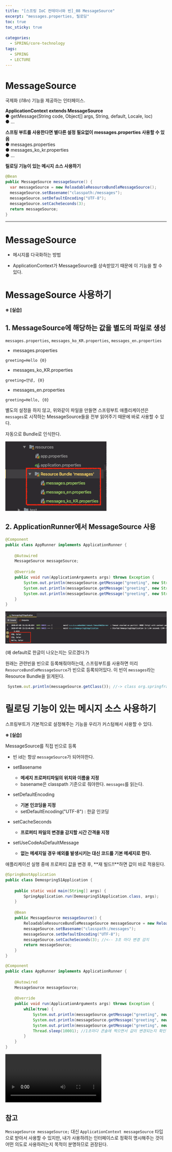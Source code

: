 ```yaml
---
title: "[스프링 IoC 컨테이너와 빈]_08 MessageSource"
excerpt: "messages.properties, 릴로딩"
toc: true
toc_sticky: true

categories:
  - SPRING/core-technology
tags:
  - SPRING
  - LECTURE
---
```


# MessageSource

국제화 (i18n) 기능을 제공하는 인터페이스.

**ApplicationContext extends MessageSource**  
	● getMessage(String code, Object[] args, String, default, Locale, loc)  
	● ...  

**스프링 부트를 사용한다면 별다른 설정 필요없이 messages.properties 사용할 수 있음**  
	● messages.properties  
	● messages_ko_kr.properties  
	● ...  

**릴로딩 기능이 있는 메시지 소스 사용하기**  

```java
@Bean
public MessageSource messageSource() {
  var messageSource = new ReloadableResourceBundleMessageSource();
  messageSource.setBasename("classpath:/messages");
  messageSource.setDefaultEncoding("UTF-8");
  messageSource.setCacheSeconds(3);
  return messageSource;
}
```

<hr color="gray" size="10px">


# MessageSource

* 메시지를 다국화하는 방법

* ApplicationContext가 MessageSource를 상속받았기 때문에 이 기능을 할 수 있다.



# MessageSource 사용하기

**※ [실습]**

## 1. MessageSource에 해당하는 값을 별도의 파일로 생성

   `messages.properties`, `messages_ko_KR.properties`, `messages_en.properties`

   * messages.properties

   ```
   greeting=Hello {0}
   ```

   * messages_ko_KR.properties

   ```
   greeting=안녕, {0}
   ```

   * messages_en.properties

   ```
   greeting=Hello, {0}
   ```

   

   별도의 설정을 하지 않고, 위와같이 파일을 만들면 스프링부트 애플리케이션은 `messages`로 시작하는 MessageSource들을 전부 읽어주기 때문에 바로 사용할 수 있다.

   자동으로 Bundle로 인식한다.

   ![messages번들](/assets/images/SPRING/core-technology/OB3zP2j.png)

## 2. ApplicationRunner에서 MessageSource 사용

   ```java
   @Component
   public class AppRunner implements ApplicationRunner {
   
       @Autowired
       MessageSource messageSource;
   
       @Override
       public void run(ApplicationArguments args) throws Exception {
           System.out.println(messageSource.getMessage("greeting", new String[]{"Solar"}, Locale.getDefault()));
           System.out.println(messageSource.getMessage("greeting", new String[]{"Solar"}, Locale.KOREA));
           System.out.println(messageSource.getMessage("greeting", new String[]{"Solar"}, Locale.ENGLISH));
       }
   }
   ```

   ![다국화](/assets/images/SPRING/core-technology/DG3UabF.png)

   (왜 default로 한글이 나오는지는 모르겠다.?)



원래는 관련빈을 빈으로 등록해줘야하는데, 스프링부트를 사용하면 미리 `ResourceBundleMessageSource`가 빈으로 등록되어있다. 이 빈이 `messages`라는 Resource Bundle을 읽게된다.

```javascript
 System.out.println(messageSource.getClass()); //-> class org.springframework.context.support.ResourceBundleMessageSource
```



# 릴로딩 기능이 있는 메시지 소스 사용하기

스프링부트가 기본적으로 설정해주는 기능을 우리가 커스텀해서 사용할 수 있다.



**※ [실습]**

MessageSource를 직접 빈으로 등록

* 빈 id는 항상 `messageSource`가 되어야한다.

* setBasename

  * **메세지 프로퍼티파일의 위치와 이름을 지정**
  * basename은 classpath 기준으로 줘야한다. `messages`를 읽는다.

* setDefaultEncoding

  * **기본 인코딩을 지정**
  * setDefaultEncoding("UTF-8") : 한글 인코딩

* setCacheSeconds

  * **프로퍼티 파일의 변경을 감지할 시간 간격을 지정**

* setUseCodeAsDefaultMessage

  * **없는 메세지일 경우 예외를 발생시키는 대신 코드를 기본 메세지로 한다.**

  

애플리케이션 실행 중에 프로퍼티 값을 변경 후, **재 빌드!!**하면 값이 바로 적용된다.

```java
@SpringBootApplication
public class Demospring51Application {

    public static void main(String[] args) {
        SpringApplication.run(Demospring51Application.class, args);
    }

    @Bean
    public MessageSource messageSource() {
        ReloadableResourceBundleMessageSource messageSource = new ReloadableResourceBundleMessageSource();
        messageSource.setBasename("classpath:/messages");
        messageSource.setDefaultEncoding("UTF-8");
        messageSource.setCacheSeconds(3); //<-- 3초 마다 변경 감지
        return messageSource;
    }
}
```

```java
@Component
public class AppRunner implements ApplicationRunner {

    @Autowired
    MessageSource messageSource;

    @Override
    public void run(ApplicationArguments args) throws Exception {
        while(true) {
            System.out.println(messageSource.getMessage("greeting", new String[]{"Solar"}, Locale.getDefault()));
            System.out.println(messageSource.getMessage("greeting", new String[]{"Solar"}, Locale.KOREA));
            System.out.println(messageSource.getMessage("greeting", new String[]{"Solar"}, Locale.ENGLISH));
            Thread.sleep(10001); //1초마다 콘솔에 찍으면서 값이 변경되는지 확인
        }
    }
}
```

<video src=".//assets/images/SPRING/core-technology/message-source-reloading.mov"></video>

## 참고

`MessageSource messageSource;` 대신 `ApplicationContext messageSource` 타입으로 받아서 사용할 수 있지만, 내가 사용하려는 인터페이스로 정확히 명시해주는 것이 어떤 의도로 사용하려는지 목적이 분명하므로 권장된다.



